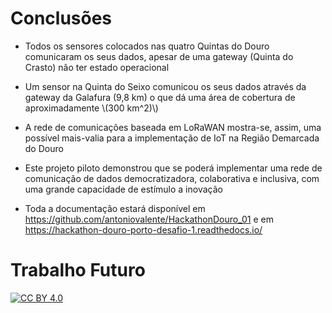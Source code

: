 <script type="text/javascript"
        src="https://cdnjs.cloudflare.com/ajax/libs/mathjax/2.7.0/MathJax.js?config=TeX-AMS_CHTML"></script>
        
# Conclusões 

* Todos os sensores colocados nas quatro Quintas do Douro comunicaram os seus dados,
apesar de uma gateway (Quinta do Crasto) não ter estado operacional

* Um sensor na Quinta do Seixo comunicou os seus dados através da gateway da Galafura (9,8 km) o que dá uma área de cobertura de aproximadamente \\(300 km^2)\\)

* A rede de comunicações baseada em LoRaWAN mostra-se, assim, uma possível mais-valia para a 
implementação de IoT na Região Demarcada do Douro

* Este projeto piloto demonstrou que se poderá implementar uma rede de comunicação de dados 
democratizadora, colaborativa e inclusiva, com uma grande capacidade de estímulo a inovação  

* Toda a documentação estará disponível em https://github.com/antoniovalente/HackathonDouro_01
e em https://hackathon-douro-porto-desafio-1.readthedocs.io/

# Trabalho Futuro




[![CC BY 4.0](https://i.creativecommons.org/l/by/4.0/88x31.png)](http://creativecommons.org/licenses/by/4.0/)
